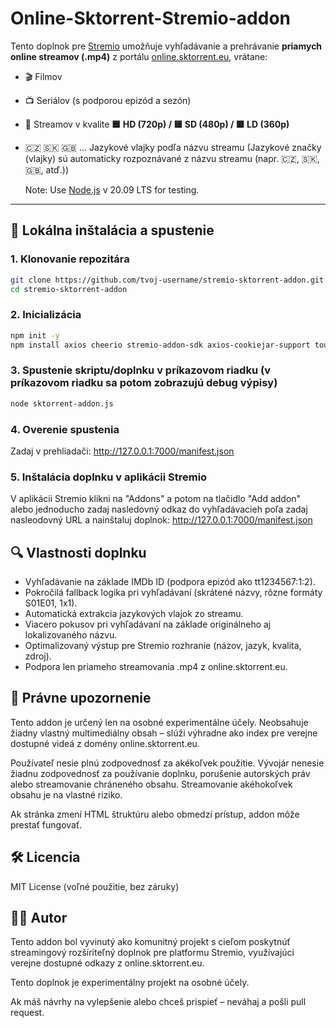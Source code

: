 # Online-Sktorrent-Stremio-addon

Tento doplnok pre [Stremio](https://www.stremio.com/) umožňuje vyhľadávanie a prehrávanie **priamych online streamov (.mp4)** z portálu [online.sktorrent.eu](https://online.sktorrent.eu), vrátane:

- 🎬 Filmov
- 📺 Seriálov (s podporou epizód a sezón)
- 📡 Streamov v kvalite **🟦 HD (720p) / 🟨 SD (480p) /  🟥 LD (360p)**
- 🇨🇿 🇸🇰 🇬🇧 ... Jazykové vlajky podľa názvu streamu (Jazykové značky (vlajky) sú automaticky rozpoznávané z názvu streamu (napr. 🇨🇿, 🇸🇰, 🇬🇧, atď.))

  Note: Use [Node.js](https://nodejs.org/en/blog/release/v20.9.0) v 20.09 LTS for testing.
---

## 🧪 Lokálna inštalácia a spustenie

### 1. Klonovanie repozitára
```bash
git clone https://github.com/tvoj-username/stremio-sktorrent-addon.git
cd stremio-sktorrent-addon
```

### 2. Inicializácia
```bash
npm init -y
npm install axios cheerio stremio-addon-sdk axios-cookiejar-support tough-cookie bncode entities
```

### 3. Spustenie skriptu/doplnku v príkazovom riadku (v príkazovom riadku sa potom zobrazujú debug výpisy) 
```bash
node sktorrent-addon.js
```

### 4. Overenie spustenia 
Zadaj v prehliadači: http://127.0.0.1:7000/manifest.json

### 5. Inštalácia doplnku v aplikácii Stremio 
V aplikácii Stremio klikni na "Addons" a potom na tlačidlo "Add addon" alebo jednoducho zadaj nasledovný odkaz do vyhľadávacieh poľa zadaj nasleodovný URL a nainštaluj doplnok:
http://127.0.0.1:7000/manifest.json

## 🔍 Vlastnosti doplnku
- Vyhľadávanie na základe IMDb ID (podpora epizód ako tt1234567:1:2).
- Pokročilá fallback logika pri vyhľadávaní (skrátené názvy, rôzne formáty S01E01, 1x1).
- Automatická extrakcia jazykových vlajok zo streamu.
- Viacero pokusov pri vyhľadávaní na základe originálneho aj lokalizovaného názvu.
- Optimalizovaný výstup pre Stremio rozhranie (názov, jazyk, kvalita, zdroj).
- Podpora len priameho streamovania .mp4 z online.sktorrent.eu.

## 📜 Právne upozornenie
Tento addon je určený len na osobné experimentálne účely. Neobsahuje žiadny vlastný multimediálny obsah – slúži výhradne ako index pre verejne dostupné videá z domény online.sktorrent.eu.

Používateľ nesie plnú zodpovednosť za akékoľvek použitie. Vývojár nenesie žiadnu zodpovednosť za používanie doplnku, porušenie autorských práv alebo streamovanie chráneného obsahu. Streamovanie akéhokoľvek obsahu je na vlastné riziko.

Ak stránka zmení HTML štruktúru alebo obmedzí prístup, addon môže prestať fungovať.

## 🛠 Licencia

MIT License (voľné použitie, bez záruky)

## 👨‍💻 Autor

Tento addon bol vyvinutý ako komunitný projekt s cieľom poskytnúť streamingový rozšíriteľný doplnok pre platformu Stremio, využívajúci verejne dostupné odkazy z online.sktorrent.eu.

Tento doplnok je experimentálny projekt na osobné účely.

Ak máš návrhy na vylepšenie alebo chceš prispieť – neváhaj a pošli pull request.
